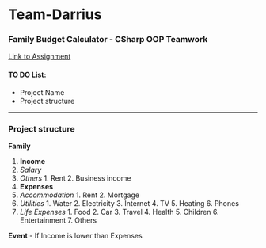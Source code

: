 # Team-Darrius
### Family Budget Calculator - CSharp OOP Teamwork
[Link to Assignment](https://github.com/TelerikAcademy/Object-Oriented-Programming/tree/master/Teamwork)

#### TO DO List:
* Project Name
* Project structure

---
### Project structure
**Family**

1. **Income**
  1. *Salary*
  2. *Others*
    1. Rent
    2. Business income
2. **Expenses**
  1. *Accommodation*
    1. Rent
    2. Mortgage
  2. *Utilities*
    1. Water
    2. Electricity
    3. Internet
    4. TV
    5. Heating
    6. Phones
  3. *Life Expenses*
    1. Food
    2. Car
    3. Travel
    4. Health
    5. Children
    6. Entertainment
    7. Others

**Event** -  If Income is lower than Expenses
